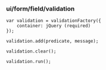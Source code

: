 ### ui/form/field/validation

```
var validation = validationFactory({
    container: jQuery (required)
});

validation.add(predicate, message);

validation.clear();

validation.run();
```
